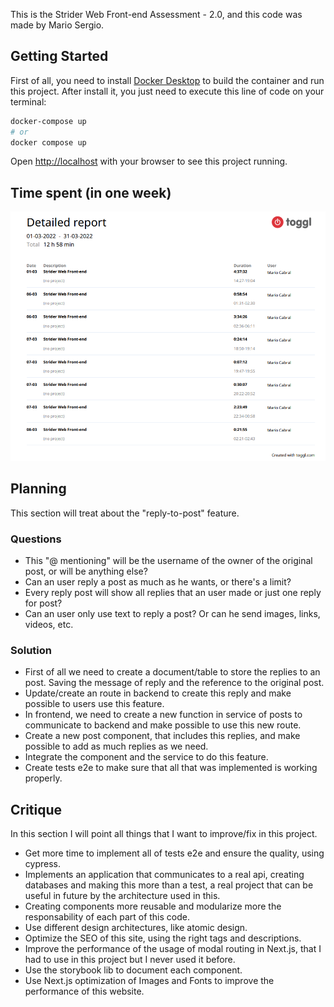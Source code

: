 This is the Strider Web Front-end Assessment - 2.0, and this code was made by Mario Sergio.

## Getting Started

First of all, you need to install [Docker Desktop](https://www.docker.com/products/docker-desktop) to build the container and run this project. After install it, you just need
to execute this line of code on your terminal:

```bash
docker-compose up
# or
docker compose up
```

Open [http://localhost](http://localhost) with your browser to see this project running.

## Time spent (in one week)

![time_spent](time_entries.png)

## Planning

This section will treat about the "reply-to-post" feature.

### Questions
- This "@ mentioning" will be the username of the owner of the original post, or will be anything else?
- Can an user reply a post as much as he wants, or there's a limit?
- Every reply post will show all replies that an user made or just one reply for post?
- Can an user only use text to reply a post? Or can he send images, links, videos, etc.

### Solution
- First of all we need to create a document/table to store the replies to an post. Saving the message of reply and the reference to the original post.
- Update/create an route in backend to create this reply and make possible to users use this feature.
- In frontend, we need to create a new function in service of posts to communicate to backend and make possible to use this new route.
- Create a new post component, that includes this replies, and make possible to add as much replies as we need.
- Integrate the component and the service to do this feature.
- Create tests e2e to make sure that all that was implemented is working properly.

## Critique

In this section I will point all things that I want to improve/fix in this project.

- Get more time to implement all of tests e2e and ensure the quality, using cypress.
- Implements an application that communicates to a real api, creating databases and making this more than a test, a real project that can be useful in future by the architecture used in this.
- Creating components more reusable and modularize more the responsability of each part of this code.
- Use different design architectures, like atomic design.
- Optimize the SEO of this site, using the right tags and descriptions.
- Improve the performance of the usage of modal routing in Next.js, that I had to use in this project but I never used it before.
- Use the storybook lib to document each component.
- Use Next.js optimization of Images and Fonts to improve the performance of this website.
